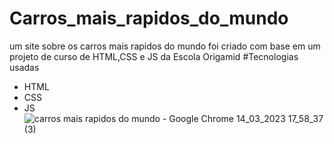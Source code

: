 # Carros_mais_rapidos_do_mundo
um site sobre os carros mais rapidos do mundo foi criado com base em um projeto de curso de HTML,CSS e JS da Escola Origamid
#Tecnologias usadas
- HTML
- CSS
- JS
![carros mais rapidos do mundo - Google Chrome 14_03_2023 17_58_37 (3)](https://user-images.githubusercontent.com/127824847/226477662-5d6b981f-72c5-4b28-832c-5dcb60cb3d36.png)

